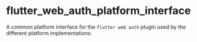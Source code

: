 # flutter_web_auth_platform_interface

A common platform interface for the `flutter web auth` plugin used by the different platform implementations.